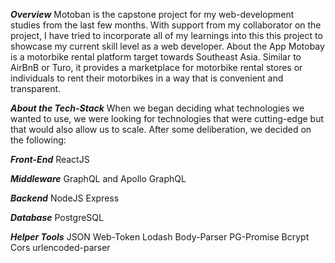 ***Overview*** 
Motoban is the capstone project for my web-development studies from the last few months. With support from my collaborator on the project, I have tried to incorporate all of my learnings into this this project to showcase my current skill level as a web developer. 
About the App
Motobay is a motorbike rental platform target towards Southeast Asia. Similar to AirBnB or Turo, it provides a marketplace for motorbike rental stores or individuals to rent their motorbikes in a way that is convenient and transparent. 

***About the Tech-Stack*** 
When we began deciding what technologies we wanted to use, we were looking for technologies that were cutting-edge but that would also allow us to scale. After some deliberation, we decided on the following: 

***Front-End***
ReactJS 

***Middleware***
GraphQL and Apollo GraphQL

***Backend*** 
NodeJS
Express 

***Database*** 
PostgreSQL 

***Helper Tools***
JSON Web-Token
Lodash
Body-Parser
PG-Promise
Bcrypt
Cors
urlencoded-parser
